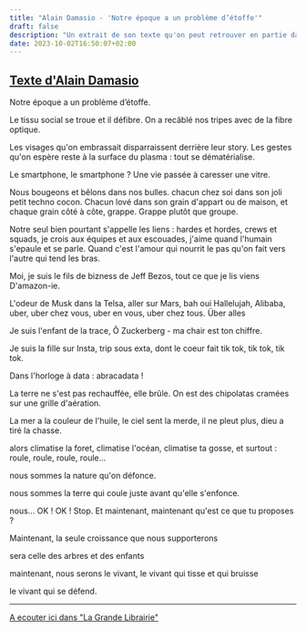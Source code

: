 ```yaml
---
title: "Alain Damasio - 'Notre époque a un problème d’étoffe'"
draft: false
description: "Un extrait de son texte qu'on peut retrouver en partie dans 'Les Furtifs'"
date: 2023-10-02T16:50:07+02:00
---
```

## [Texte d'Alain Damasio](https://www.youtube.com/watch?v=NEQ2C7ppWZg)
Notre époque a un problème d’étoffe.

Le tissu social se troue et il défibre. On a recâblé nos tripes avec de la fibre optique.

Les visages qu'on embrassait disparraissent derrière leur story. Les gestes qu'on espère reste à la surface du plasma : tout se dématérialise.

Le smartphone, le smartphone ? Une vie passée à caresser une vitre.

Nous bougeons et bêlons dans nos bulles. chacun chez soi dans son joli petit techno cocon. Chacun lové dans son grain d'appart ou de maison, et chaque grain côté à côte, grappe. Grappe plutôt que groupe.

Notre seul bien pourtant s'appelle les liens : hardes et hordes, crews et squads, je crois aux équipes et aux escouades, j'aime quand l'humain s'epaule et se parle. Quand c'est l'amour qui nourrit le pas qu'on fait vers l'autre qui tend les bras.

Moi, je suis le fils de bizness de Jeff Bezos, tout ce que je lis viens D'amazon-ie. 

L'odeur de Musk dans la Telsa, aller sur Mars, bah oui Hallelujah, Alibaba, uber, uber chez vous, uber en vous, uber chez tous. Über alles

Je suis l'enfant de la trace, Ô Zuckerberg - ma chair est ton chiffre.

Je suis la fille sur Insta, trip sous exta, dont le coeur fait tik tok, tik tok, tik tok.

Dans l'horloge à data : abracadata !

La terre ne s'est pas rechauffée, elle brûle. On est des chipolatas cramées sur une grille d'aération.

La mer a la couleur de l'huile, le ciel sent la merde, il ne pleut plus, dieu a tiré la chasse.

alors climatise la foret, climatise l'océan, climatise ta gosse, et surtout : roule, roule, roule, roule...

nous sommes la nature qu'on défonce.

nous sommes la terre qui coule juste avant qu'elle s'enfonce.

nous... OK ! OK ! Stop. Et maintenant, maintenant qu'est ce que tu proposes ?

Maintenant, la seule croissance que nous supporterons

sera celle des arbres et des enfants

maintenant, nous serons le vivant, le vivant qui tisse et qui bruisse

le vivant qui se défend.

---
[A ecouter ici dans "La Grande Librairie"](https://www.youtube.com/watch?v=NEQ2C7ppWZg)